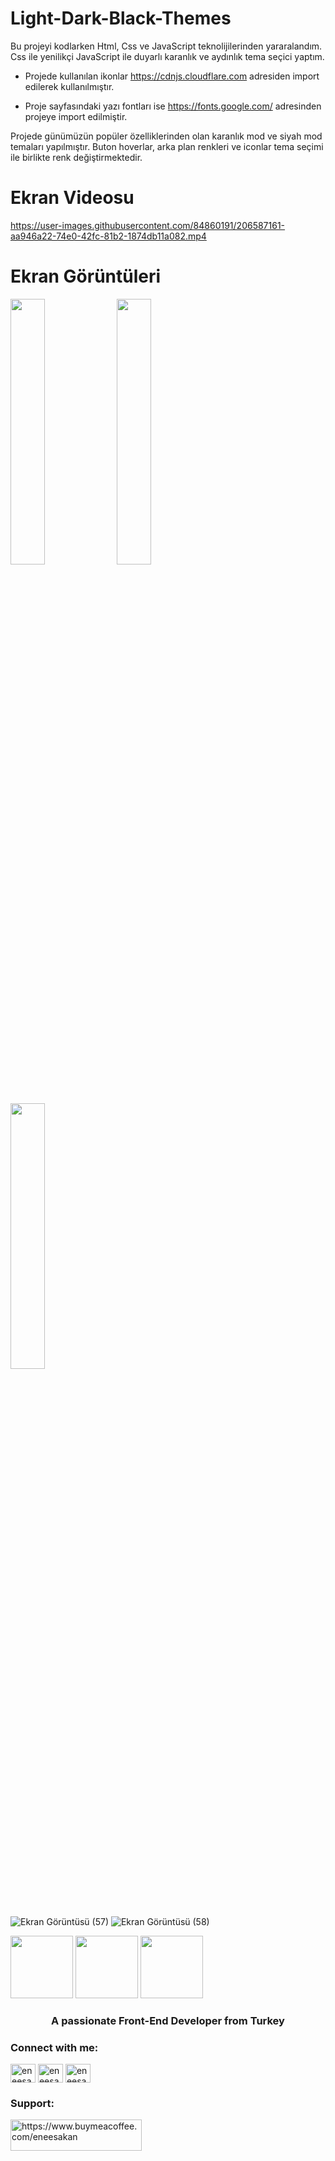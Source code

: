 # Light-Dark-Black-Themes

Bu projeyi kodlarken Html, Css ve JavaScript teknolijilerinden yararalandım. Css ile yenilikçi JavaScript ile duyarlı karanlık ve aydınlık tema seçici yaptım. 

- Projede kullanılan ikonlar https://cdnjs.cloudflare.com adresiden import edilerek kullanılmıştır.

- Proje sayfasındaki yazı fontları ise https://fonts.google.com/ adresinden projeye import edilmiştir.

Projede günümüzün popüler özelliklerinden olan karanlık mod ve siyah mod temaları yapılmıştır. Buton hoverlar, arka plan renkleri ve iconlar tema seçimi ile birlikte renk değiştirmektedir. 

# Ekran Videosu

https://user-images.githubusercontent.com/84860191/206587161-aa946a22-74e0-42fc-81b2-1874db11a082.mp4

# Ekran Görüntüleri
<img src="https://user-images.githubusercontent.com/84860191/206587208-1bf46188-66a6-4b2a-a85c-afec7eed48ab.png" width=33%/>
<img src="https://user-images.githubusercontent.com/84860191/206587254-da96d6aa-80d6-4c4b-8920-bb2dad4f2849.png" width=33% aling="right"/>
<img src="https://user-images.githubusercontent.com/84860191/206587270-708a6c82-ccc2-437f-a5d0-851995783e08.png" width=33%/>

![Ekran Görüntüsü (57)](https://user-images.githubusercontent.com/84860191/206587254-da96d6aa-80d6-4c4b-8920-bb2dad4f2849.png)
![Ekran Görüntüsü (58)](https://user-images.githubusercontent.com/84860191/206587270-708a6c82-ccc2-437f-a5d0-851995783e08.png)



<p float="left">
  <img src="https://user-images.githubusercontent.com/84860191/206587208-1bf46188-66a6-4b2a-a85c-afec7eed48ab.png" width="100" />
  <img src="https://user-images.githubusercontent.com/84860191/206587254-da96d6aa-80d6-4c4b-8920-bb2dad4f2849.png" width="100" /> 
  <img src="https://user-images.githubusercontent.com/84860191/206587270-708a6c82-ccc2-437f-a5d0-851995783e08.png" width="100" />
</p>




<h3 align="center">A passionate Front-End Developer from Turkey</h3>

<h3 align="left">Connect with me:</h3>
<p align="left">
<a href="https://twitter.com/eneesakan" target="blank"><img align="center" src="https://raw.githubusercontent.com/rahuldkjain/github-profile-readme-generator/master/src/images/icons/Social/twitter.svg" alt="eneesakan" height="30" width="40" /></a>
<a href="https://linkedin.com/in/eneesakan" target="blank"><img align="center" src="https://raw.githubusercontent.com/rahuldkjain/github-profile-readme-generator/master/src/images/icons/Social/linked-in-alt.svg" alt="eneesakan" height="30" width="40" /></a>
<a href="https://instagram.com/eneesakan" target="blank"><img align="center" src="https://raw.githubusercontent.com/rahuldkjain/github-profile-readme-generator/master/src/images/icons/Social/instagram.svg" alt="eneesakan" height="30" width="40" /></a>
</p>

<h3 align="left">Support:</h3>
<p><a href="https://www.buymeacoffee.com/eneesakan"> <img align="left" src="https://cdn.buymeacoffee.com/buttons/v2/default-yellow.png" height="50" width="210" alt="https://www.buymeacoffee.com/eneesakan" /></a></p><br><br>
